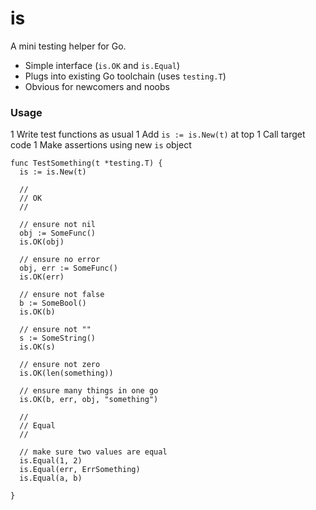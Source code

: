 is
==

A mini testing helper for Go.

  * Simple interface (`is.OK` and `is.Equal`)
  * Plugs into existing Go toolchain (uses `testing.T`)
  * Obvious for newcomers and noobs

### Usage

  1 Write test functions as usual
  1 Add `is := is.New(t)` at top
  1 Call target code
  1 Make assertions using new `is` object

```
func TestSomething(t *testing.T) {
  is := is.New(t)

  //
  // OK
  //

  // ensure not nil
  obj := SomeFunc()
  is.OK(obj)

  // ensure no error
  obj, err := SomeFunc()
  is.OK(err)

  // ensure not false
  b := SomeBool()
  is.OK(b)

  // ensure not ""
  s := SomeString()
  is.OK(s)

  // ensure not zero
  is.OK(len(something))

  // ensure many things in one go
  is.OK(b, err, obj, "something")

  //
  // Equal
  //

  // make sure two values are equal
  is.Equal(1, 2)
  is.Equal(err, ErrSomething)
  is.Equal(a, b)

}
```